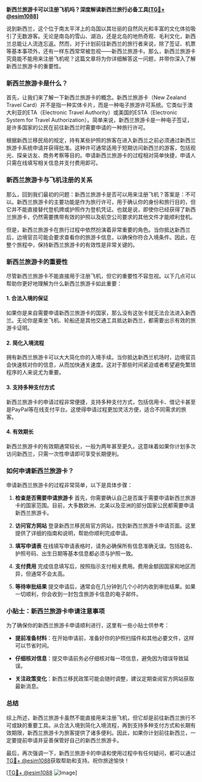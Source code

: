 **新西兰旅游卡可以注册飞机吗？深度解读新西兰旅行必备工具[[TG💪+ @esim1088](https://t.me/s/esim1088)]**

说到新西兰，这个位于南太平洋上的岛国以其壮丽的自然风光和丰富的文化体验吸引了无数游客。无论是南岛的雪山、湖泊，还是北岛的地热奇观、毛利文化，新西兰总能让人流连忘返。然而，对于计划前往新西兰的旅行者来说，除了签证、机票等基本事项外，还有一样东西常常被忽视——新西兰旅游卡。那么，新西兰旅游卡究竟能不能用来注册飞机呢？这篇文章将为你详细解答这一问题，并带你深入了解新西兰旅游卡的重要性。

### 新西兰旅游卡是什么？

首先，让我们来了解一下新西兰旅游卡的概念。新西兰旅游卡（New Zealand Travel Card）并不是指一种实体卡片，而是一种电子旅游许可系统。它类似于澳大利亚的ETA（Electronic Travel Authority）或美国的ESTA（Electronic System for Travel Authorization）。简单来说，新西兰旅游卡是一种电子签证，是许多国家的公民在前往新西兰时需要申请的一种旅行许可。

根据新西兰移民局的规定，持有某些护照的旅客在进入新西兰之前必须通过新西兰旅游卡系统申请并获得批准。这种许可通常适用于短期访问新西兰的游客，包括观光、探亲访友、商务考察等目的。申请新西兰旅游卡的过程相对简单快捷，申请人只需在线填写相关信息并支付费用即可。

### 新西兰旅游卡与飞机注册的关系

那么，回到我们最初的问题：新西兰旅游卡是否可以用来注册飞机？答案是：不可以。新西兰旅游卡的主要功能是作为旅行许可，用于确认你的身份和旅行目的，但它并不能直接替代登机牌或护照作为登机凭证。也就是说，即使你已经获得了新西兰旅游卡，仍然需要携带有效的护照以及航空公司要求的其他文件才能顺利登机。

但是，新西兰旅游卡在旅行过程中依然扮演着非常重要的角色。当你抵达新西兰后，边境官员可能会要求查看你的旅游卡信息，以确保你符合入境条件。因此，在整个旅程中，保持新西兰旅游卡的有效性是非常关键的。

### 新西兰旅游卡的重要性

尽管新西兰旅游卡不能直接用于注册飞机，但它的重要性不容忽视。以下几点可以帮助你更好地理解为什么新西兰旅游卡如此重要：

#### 1. **合法入境的保证**
   如果你是来自需要申请新西兰旅游卡的国家，那么没有这张卡就无法合法进入新西兰。无论你是乘坐飞机、轮船还是其他交通工具抵达新西兰，都需要出示有效的旅游卡证明。

#### 2. **简化入境流程**
   拥有新西兰旅游卡可以大大简化你的入境手续。当你抵达新西兰机场时，边境官员会快速核对你的信息，从而加快通关速度。这对于那些时间紧迫或者希望避免繁琐程序的人来说尤为重要。

#### 3. **支持多种支付方式**
   新西兰旅游卡的申请过程非常便捷，支持多种支付方式，包括信用卡、借记卡甚至是PayPal等在线支付平台。这使得申请过程更加灵活方便，适合不同需求的旅客。

#### 4. **有效期长**
   新西兰旅游卡的有效期通常较长，一般为两年甚至更久。这意味着如果你计划多次访问新西兰，只需一次性申请即可享受长期便利。

### 如何申请新西兰旅游卡？

申请新西兰旅游卡的过程非常简单，以下是具体步骤：

1. **检查是否需要申请旅游卡**
   首先，你需要确认自己是否属于需要申请新西兰旅游卡的国家范围。目前，大多数欧洲、北美以及亚洲的部分国家公民都需要申请新西兰旅游卡。

2. **访问官方网站**
   登录新西兰移民局官方网站，找到新西兰旅游卡申请页面。这里提供了详细的指南和说明，帮助你顺利完成申请。

3. **填写申请表**
   在线填写申请表格时，请务必确保所有信息准确无误。包括姓名、护照号码、出生日期等基本信息都必须与护照一致。

4. **支付费用**
   完成信息填写后，按照指示支付相关费用。费用金额因国家和地区而异，但通常不会太高。

5. **等待审批结果**
   提交申请后，通常会在几分钟到几个小时内收到审批结果。如果一切顺利，你会收到一封包含旅游卡信息的电子邮件。

### 小贴士：新西兰旅游卡申请注意事项

为了确保你的新西兰旅游卡申请顺利进行，这里有一些小贴士供参考：

- **提前准备材料**：在开始申请前，准备好你的护照扫描件和其他必要文件，这样可以节省时间。
  
- **仔细核对信息**：提交申请前务必仔细核对每一项信息，避免因为错误导致延误。

- **关注政策变化**：新西兰移民政策可能会随时调整，建议定期查阅官方网站获取最新消息。

### 总结

综上所述，新西兰旅游卡虽然不能直接用来注册飞机，但它却是前往新西兰旅行不可或缺的重要工具。从合法入境到简化入境流程，再到支持多种支付方式和长期有效期限，新西兰旅游卡为旅客提供了诸多便利。因此，如果你计划前往新西兰，一定要提前申请并妥善保管好自己的新西兰旅游卡。

最后，再次强调一下，新西兰旅游卡的申请和使用过程中有任何疑问，都可以通过[TG💪+ @esim1088](https://t.me/s/esim1088)获取帮助和支持。祝你旅途愉快！

[[TG💪+ @esim1088](https://t.me/s/esim1088) ![Image](https://i.postimg.cc/4NQfJmqS/Snipaste-2025-05-13-00-14-12.png)]